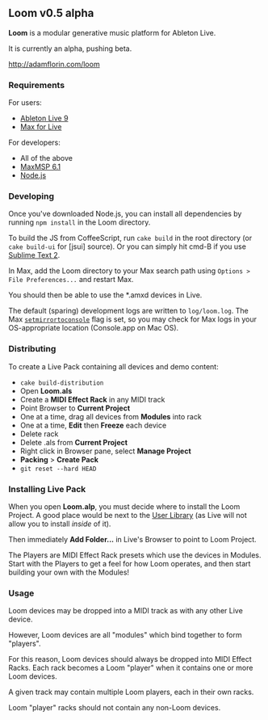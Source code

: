 ## Loom v0.5 alpha

**Loom** is a modular generative music platform for Ableton Live.

It is currently an alpha, pushing beta.

http://adamflorin.com/loom

### Requirements

For users:

* [Ableton Live 9](http://www.ableton.com/live-8)
* [Max for Live](http://www.ableton.com/maxforlive)

For developers:

* All of the above
* [MaxMSP 6.1](http://cycling74.com/products/max/)
* [Node.js](http://nodejs.org/)

### Developing

Once you've downloaded Node.js, you can install all dependencies by running
`npm install` in the Loom directory.

To build the JS from CoffeeScript, run `cake build` in the root directory (or
`cake build-ui` for [jsui] source). Or you can simply hit cmd-B if you use
[Sublime Text 2](http://www.sublimetext.com/2).

In Max, add the Loom directory to your Max search path using
`Options > File Preferences...` and restart Max.

You should then be able to use the *.amxd devices in Live.

The default (sparing) development logs are written to `log/loom.log`. The Max
[`setmirrortoconsole`](http://cycling74.com/docs/max6/dynamic/c74_docs.html#messages_to_max)
flag is set, so you may check for Max logs in your OS-appropriate location
(Console.app on Mac OS).

### Distributing

To create a Live Pack containing all devices and demo content:

- `cake build-distribution`
- Open **Loom.als**
- Create a **MIDI Effect Rack** in any MIDI track
- Point Browser to **Current Project**
- One at a time, drag all devices from **Modules** into rack
- One at a time, **Edit** then **Freeze** each device
- Delete rack
- Delete .als from **Current Project**
- Right click in Browser pane, select **Manage Project**
- **Packing** > **Create Pack**
- `git reset --hard HEAD`

### Installing Live Pack

When you open **Loom.alp**, you must decide where to install the Loom Project.
A good place would be next to the 
[User Library](https://www.ableton.com/en/articles/where-are-my-user-presets-saved/)
(as Live will not allow you to install _inside_ of it).

Then immediately **Add Folder...** in Live's Browser to point to Loom Project.

The Players are MIDI Effect Rack presets which use the devices in Modules.
Start with the Players to get a feel for how Loom operates, and then start
building your own with the Modules!

### Usage

Loom devices may be dropped into a MIDI track as with any other Live device.

However, Loom devices are all "modules" which bind together to form "players".

For this reason, Loom devices should always be dropped into MIDI Effect Racks.
Each rack becomes a Loom "player" when it contains one or more Loom devices.

A given track may contain multiple Loom players, each in their own racks.

Loom "player" racks should not contain any non-Loom devices.
